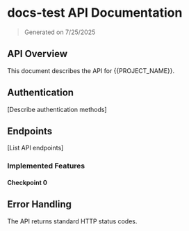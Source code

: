 # docs-test API Documentation

> Generated on 7/25/2025

## API Overview

This document describes the API for {{PROJECT_NAME}}.

## Authentication

[Describe authentication methods]

## Endpoints

[List API endpoints]

### Implemented Features

#### Checkpoint 0




## Error Handling

The API returns standard HTTP status codes.

